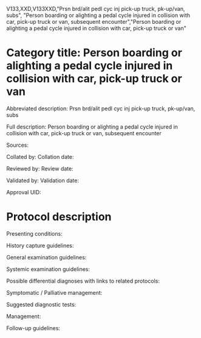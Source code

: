 V133,XXD,V133XXD,"Prsn brd/alit pedl cyc inj pick-up truck, pk-up/van, subs", "Person boarding or alighting a pedal cycle injured in collision with car, pick-up truck or van, subsequent encounter","Person boarding or alighting a pedal cycle injured in collision with car, pick-up truck or van"
# Category title: Person boarding or alighting a pedal cycle injured in collision with car, pick-up truck or van

Abbreviated description: Prsn brd/alit pedl cyc inj pick-up truck, pk-up/van, subs

Full description: Person boarding or alighting a pedal cycle injured in collision with car, pick-up truck or van, subsequent encounter

Sources:

Collated by:
Collation date:

Reviewed by:
Review date:

Validated by:
Validation date:

Approval UID:

# Protocol description

Presenting conditions:

History capture guidelines:

General examination guidelines:

Systemic examination guidelines:

Possible differential diagnoses with links to related protocols:

Symptomatic / Palliative management:

Suggested diagnostic tests:

Management:

Follow-up guidelines:
